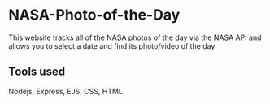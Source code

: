 # NASA-Photo-of-the-Day
This website tracks all of the NASA photos of the day via the NASA API and allows you to select a date and find its photo/video of the day

## Tools used
Nodejs, Express, EJS, CSS, HTML